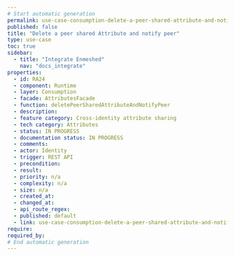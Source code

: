 ```yaml
---
# Start automatic generation
permalink: use-case-consumption-delete-a-peer-shared-attribute-and-notify-peer
published: false
title: "Delete a peer shared Attribute and notify peer"
type: use-case
toc: true
sidebar:
  - title: "Integrate Enmeshed"
    nav: "docs_integrate"
properties:
  - id: RA24
  - component: Runtime
  - layer: Consumption
  - facade: AttributesFacade
  - function: deletePeerSharedAttributeAndNotifyPeer
  - description:
  - feature category: Cross-identity attribute sharing
  - tech category: Attributes
  - status: IN PROGRESS
  - documentation status: IN PROGRESS
  - comments:
  - actor: Identity
  - trigger: REST API
  - precondition:
  - result:
  - priority: n/a
  - complexity: n/a
  - size: n/a
  - created_at:
  - changed_at:
  - api_route_regex:
  - published: default
  - link: use-case-consumption-delete-a-peer-shared-attribute-and-notify-peer
require:
required_by:
# End automatic generation
---
```


